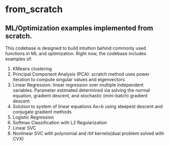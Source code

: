 # from_scratch
## ML/Optimization examples implemented from scratch.
 
 This codebase is designed to build intuition behind commonly used functions in ML and optimization.  Right now, the codebase includes examples of:
 <ol>
 <li>KMeans clustering</li>
 <li>Principal Component Analysis (PCA): scratch method uses power iteration to compute singular values and eigenvectors</li>
 <li>Linear Regression: linear regression over multiple independent variables.  Parameter estimated determined via solving the normal equation, gradient descent, and stochastic (mini-batch) gradient descent</li>
 <li>Solution to system of linear equations Ax=b using steepest descent and conjugate gradient methods</li>
 <li>Logistic Regression</li>
 <li>Softmax Classification with L2 Regularization</li>
 <li>Linear SVC</li>
 <li>Nonlinear SVC with polynomial and rbf kernels(dual problem solved with CVX)</li>
 </ol>

